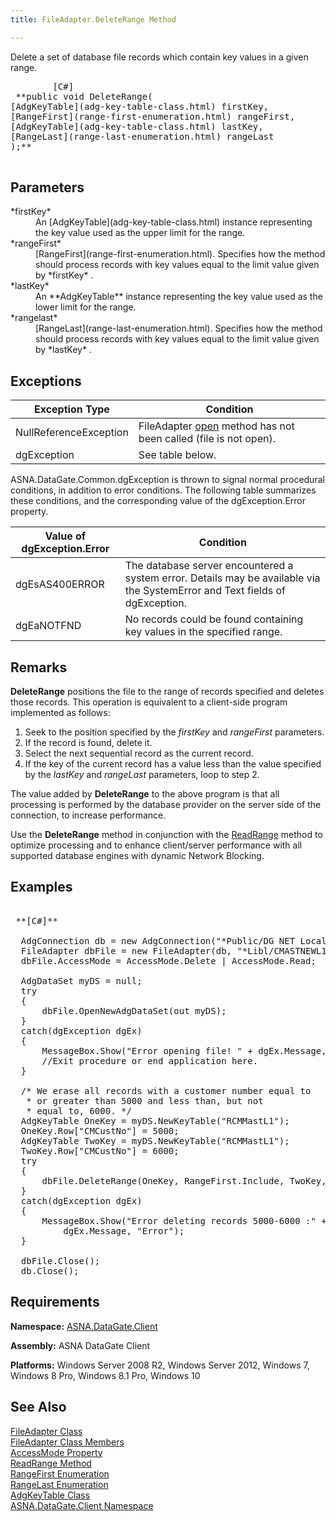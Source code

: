 ```yaml
---
title: FileAdapter.DeleteRange Method

---
```


Delete a set of database file records which contain key values in a given range.
<pre class="prettyprint">        <span class="lang">[C#]</span>
 **public void DeleteRange(
[AdgKeyTable](adg-key-table-class.html) firstKey,
[RangeFirst](range-first-enumeration.html) rangeFirst,
[AdgKeyTable](adg-key-table-class.html) lastKey,
[RangeLast](range-last-enumeration.html) rangeLast
);** 
      </pre>

## Parameters

<dl>
        <dt>
 *firstKey* 
        </dt>
        <dd>An [AdgKeyTable](adg-key-table-class.html) instance representing 
						the key value used as the upper limit for the range. </dd>
        <dt>
 *rangeFirst* 
        </dt>
        <dd>
[RangeFirst](range-first-enumeration.html). Specifies how the method 
			should process records with key values equal to the limit value given by *firstKey* .
								</dd>
        <dt>
 *lastKey* 
        </dt>
        <dd>An **AdgKeyTable**  instance representing the key value used as the 
			lower limit for the range. </dd>
        <dt>
 *rangelast* 
        </dt>
        <dd>
[RangeLast](range-last-enumeration.html). Specifies how the method 
			should process records with key values equal to the limit value given by *lastKey* .</dd>
</dl>

## Exceptions



| Exception Type | Condition |
| ---- | ---- |
| NullReferenceException | FileAdapter [open](file-adapter-class-open-method.html) method has not been called (file is not open). |
| dgException | See table below. |



ASNA.DataGate.Common.dgException is thrown to signal normal procedural conditions, in addition to error conditions. The following table summarizes these conditions, and the corresponding value of the dgException.Error property.
<br />



| Value of dgException.Error | Condition |
| ---- | ---- |
| dgEsAS400ERROR | The database server encountered a system error. Details may be available via the SystemError and Text fields of dgException. |
| dgEaNOTFND | No records could be found containing key values in the specified range. |



## Remarks

**DeleteRange** positions the file to the range of records specified and deletes those records. This operation is equivalent to a client-side program implemented as follows:

1. Seek to the position specified by the *firstKey*  and *rangeFirst* 
				parameters.
2. If the record is found, delete it.
3. Select the next sequential record as the current record.
4. If the key of the current record has a value less than the value specified by 
					the *lastKey*  and *rangeLast*  parameters, loop to step 2.

The value added by **DeleteRange** to the above program is that all processing is performed by the database provider on the server side of the connection, to increase performance.

Use the **DeleteRange** method in conjunction with the [ ReadRange](file-adapter-class-read-range-method.html) method to optimize processing and to enhance client/server performance with all supported database engines with dynamic Network Blocking.
## Examples

<pre class="OH_CodeSnippetContainerCode">
        <span class="lang">
 **[C#]** 
        </span>
  AdgConnection db = new AdgConnection("*Public/DG NET Local");
  FileAdapter dbFile = new FileAdapter(db, "*Libl/CMASTNEWL1", "CMMASTERL1");
  dbFile.AccessMode = AccessMode.Delete | AccessMode.Read;

  AdgDataSet myDS = null;
  try
  {
      dbFile.OpenNewAdgDataSet(out myDS);
  }
  catch(dgException dgEx)
  {
      MessageBox.Show("Error opening file! " + dgEx.Message, "Error");
      //Exit procedure or end application here.
  }

  /* We erase all records with a customer number equal to
   * or greater than 5000 and less than, but not
   * equal to, 6000. */
  AdgKeyTable OneKey = myDS.NewKeyTable("RCMMastL1");
  OneKey.Row["CMCustNo"] = 5000;
  AdgKeyTable TwoKey = myDS.NewKeyTable("RCMMastL1");
  TwoKey.Row["CMCustNo"] = 6000;
  try
  {
      dbFile.DeleteRange(OneKey, RangeFirst.Include, TwoKey, RangeLast.Exclude);
  }
  catch(dgException dgEx)
  {
      MessageBox.Show("Error deleting records 5000-6000 :" +
          dgEx.Message, "Error");
  }

  dbFile.Close();
  db.Close();</pre>

## Requirements

**Namespace:** [ASNA.DataGate.Client](datagate-client-namespace.html) 

**Assembly:** ASNA DataGate Client

**Platforms:** Windows Server 2008 R2, Windows Server 2012, Windows 7, Windows 8 Pro, Windows 8.1 Pro, Windows 10
## See Also


[FileAdapter Class](file-adapter-class.html)
      <br />
[FileAdapter Class Members](file-adapter-members.html)
      <br />
[AccessMode Property](file-adapter-class-access-mode-property.html)
      <br />
[ReadRange Method](file-adapter-class-read-range-method.html)
      <br />
[RangeFirst Enumeration](range-first-enumeration.html)
      <br />
[RangeLast Enumeration](range-last-enumeration.html)
      <br />
[AdgKeyTable Class](adg-key-table-class.html)
      <br />
[ASNA.DataGate.Client Namespace](datagate-client-namespace.html)

